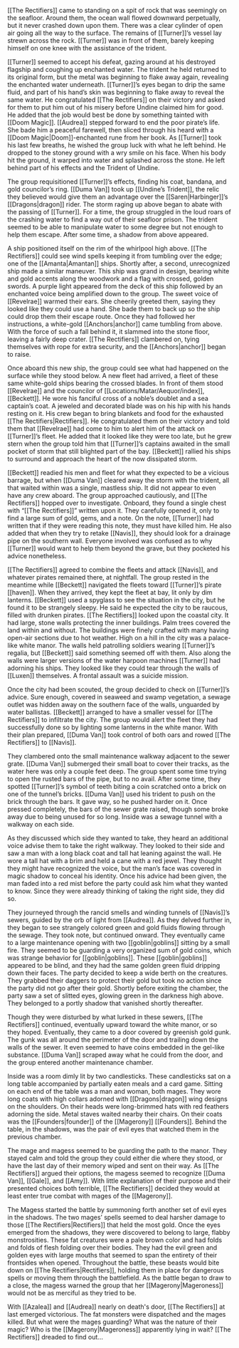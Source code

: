 [[The Rectifiers]] came to standing on a spit of rock that was seemingly on the seafloor. Around them, the ocean wall flowed downward perpetually, but it never crashed down upon them. There was a clear cylinder of open air going all the way to the surface. The remains of [[Turner]]’s vessel lay strewn across the rock. [[Turner]] was in front of them, barely keeping himself on one knee with the assistance of the trident. 

[[Turner]] seemed to accept his defeat, gazing around at his destroyed flagship and coughing up enchanted water. The trident he held returned to its original form, but the metal was beginning to flake away again, revealing the enchanted water underneath. [[Turner]]’s eyes began to drip the same fluid, and part of his hand’s skin was beginning to flake away to reveal the same water. He congratulated [[The Rectifiers]] on their victory and asked for them to put him out of his misery before Undine claimed him for good. He added that the job would best be done by something tainted with [[Doom Magic]]. [[Audrea]] stepped forward to end the poor pirate’s life. She bade him a peaceful farewell, then sliced through his heard with a [[Doom Magic|Doom]]-enchanted rune from her book. As [[Turner]] took his last few breaths, he wished the group luck with what he left behind. He dropped to the stoney ground with a wry smile on his face. When his body hit the ground, it warped into water and splashed across the stone. He left behind part of his effects and the Trident of Undine.

The group requisitioned [[Turner]]’s effects, finding his coat, bandana, and gold councilor’s ring. [[Duma Van]] took up [[Undine’s Trident]], the relic they believed would give them an advantage over the [[Saren|Harbinger]]’s [[Dragons|dragon]] rider. The storm raging up above began to abate with the passing of [[Turner]]. For a time, the group struggled in the loud roars of the crashing water to find a way out of their seafloor prison. The trident seemed to be able to manipulate water to some degree but not enough to help them escape. After some time, a shadow from above appeared.

A ship positioned itself on the rim of the whirlpool high above. [[The Rectifiers]] could see wind spells keeping it from tumbling over the edge; one of the [[Amanta|Amantan]] ships. Shortly after, a second, unrecognized ship made a similar maneuver. This ship was grand in design, bearing white and gold accents along the woodwork and a flag with crossed, golden swords. A purple light appeared from the deck of this ship followed by an enchanted voice being amplified down to the group. The sweet voice of [[Revelrae]] warmed their ears. She cheerily greeted them, saying they looked like they could use a hand. She bade them to back up so the ship could drop them their escape route. Once they had followed her instructions, a white-gold [[Anchors|anchor]] came tumbling from above. With the force of such a fall behind it, it slammed into the stone floor, leaving a fairly deep crater. [[The Rectifiers]] clambered on, tying themselves with rope for extra security, and the [[Anchors|anchor]] began to raise. 

Once aboard this new ship, the group could see what had happened on the surface while they stood below. A new fleet had arrived, a fleet of these same white-gold ships bearing the crossed blades. In front of them stood [[Revelrae]] and the councilor of [[Locations/Matar/Aequor/index]], [[Beckett]]. He wore his fanciful cross of a noble’s doublet and a sea captain’s coat. A jeweled and decorated blade was on his hip with his hands resting on it. His crew began to bring blankets and food for the exhausted [[The Rectifiers|Rectifiers]]. He congratulated them on their victory and told them that [[Revelrae]] had come to him to alert him of the attack on [[Turner]]’s fleet. He added that it looked like they were too late, but he grew stern when the group told him that [[Turner]]’s captains awaited in the small pocket of storm that still blighted part of the bay. [[Beckett]] rallied his ships to surround and approach the heart of the now dissipated storm. 

[[Beckett]] readied his men and fleet for what they expected to be a vicious barrage, but when [[Duma Van]] cleared away the storm with the trident, all that waited within was a single, mastless ship. It did not appear to even have any crew aboard. The group approached cautiously, and [[The Rectifiers]] hopped over to investigate. Onboard, they found a single chest with “[[The Rectifiers]]” written upon it. They carefully opened it, only to find a large sum of gold, gems, and a note. On the note, [[Turner]] had written that if they were reading this note, they must have killed him. He also added that when they try to retake [[Navis]], they should look for a drainage pipe on the southern wall. Everyone involved was confused as to why [[Turner]] would want to help them beyond the grave, but they pocketed his advice nonetheless. 

[[The Rectifiers]] agreed to combine the fleets and attack [[Navis]], and whatever pirates remained there, at nightfall. The group rested in the meantime while [[Beckett]] navigated the fleets toward [[Turner]]’s pirate [[haven]]. When they arrived, they kept the fleet at bay, lit only by dim lanterns. [[Beckett]] used a spyglass to see the situation in the city, but he found it to be strangely sleepy. He said he expected the city to be raucous, filled with drunken pirates. [[The Rectifiers]] looked upon the coastal city. It had large, stone walls protecting the inner buildings. Palm trees covered the land within and without. The buildings were finely crafted with many having open-air sections due to hot weather. High on a hill in the city was a palace-like white manor. The walls held patrolling soldiers wearing [[Turner]]’s regalia, but [[Beckett]] said something seemed off with them. Also along the walls were larger versions of the water harpoon machines [[Turner]] had adorning his ships. They looked like they could tear through the walls of [[Luxen]] themselves. A frontal assault was a suicide mission.

Once the city had been scouted, the group decided to check on [[Turner]]’s advice. Sure enough, covered in seaweed and swamp vegetation, a sewage outlet was hidden away on the southern face of the walls, unguarded by water ballistas. [[Beckett]] arranged to have a smaller vessel for [[The Rectifiers]] to infiltrate the city. The group would alert the fleet they had successfully done so by lighting some lanterns in the white manor. With their plan prepared, [[Duma Van]] took control of both oars and rowed [[The Rectifiers]] to [[Navis]]. 

They clambered onto the small maintenance walkway adjacent to the sewer grate. [[Duma Van]] submerged their small boat to cover their tracks, as the water here was only a couple feet deep. The group spent some time trying to open the rusted bars of the pipe, but to no avail. After some time, they spotted [[Turner]]’s symbol of teeth biting a coin scratched onto a brick on one of the tunnel’s bricks. [[Duma Van]] used his trident to push on the brick through the bars. It gave way, so he pushed harder on it. Once pressed completely, the bars of the sewer grate raised, though some broke away due to being unused for so long. Inside was a sewage tunnel with a walkway on each side. 

As they discussed which side they wanted to take, they heard an additional voice advise them to take the right walkway. They looked to their side and saw a man with a long black coat and tall hat leaning against the wall. He wore a tall hat with a brim and held a cane with a red jewel. They thought they might have recognized the voice, but the man’s face was covered in magic shadow to conceal his identity. Once his advice had been given, the man faded into a red mist before the party could ask him what they wanted to know. Since they were already thinking of taking the right side, they did so.

They journeyed through the rancid smells and winding tunnels of [[Navis]]’s sewers, guided by the orb of light from [[Audrea]]. As they delved further in, they began to see strangely colored green and gold fluids flowing through the sewage. They took note, but continued onward. They eventually came to a large maintenance opening with two [[goblin|goblins]] sitting by a small fire. They seemed to be guarding a very organized sum of gold coins, which was strange behavior for [[goblin|goblins]]. These [[goblin|goblins]] appeared to be blind, and they had the same golden green fluid dripping down their faces. The party decided to keep a wide berth on the creatures. They grabbed their daggers to protect their gold but took no action since the party did not go after their gold. Shortly before exiting the chamber, the party saw a set of slitted eyes, glowing green in the darkness high above. They belonged to a portly shadow that vanished shortly thereafter.

Though they were disturbed by what lurked in these sewers, [[The Rectifiers]] continued, eventually upward toward the white manor, or so they hoped. Eventually, they came to a door covered by greenish gold gunk. The gunk was all around the perimeter of the door and trailing down the walls of the sewer. It even seemed to have coins embedded in the gel-like substance. [[Duma Van]] scraped away what he could from the door, and the group entered another maintenance chamber. 

Inside was a room dimly lit by two candlesticks. These candlesticks sat on a long table accompanied by partially eaten meals and a card game. Sitting on each end of the table was a man and woman, both mages. They wore long coats with high collars adorned with [[Dragons|dragon]] wing designs on the shoulders. On their heads were long-brimmed hats with red feathers adorning the side. Metal staves waited nearby their chairs. On their coats was the [[Founders|founder]] of the [[Magerony]] [[Founders]]. Behind the table, in the shadows, was the pair of evil eyes that watched them in the previous chamber. 

The mage and magess seemed to be guarding the path to the manor. They stayed calm and told the group they could either die where they stood, or have the last day of their memory wiped and sent on their way. As [[The Rectifiers]] argued their options, the magess seemed to recognize [[Duma Van]], [[Gale]], and [[Amy]]. With little explanation of their purpose and their presented choices both terrible, [[The Rectifiers]] decided they would at least enter true combat with mages of the [[Magerony]].

The Magess started the battle by summoning forth another set of evil eyes in the shadows. The two mages’ spells seemed to deal harsher damage to those [[The Rectifiers|Rectifiers]] that held the most gold. Once the eyes emerged from the shadows, they were discovered to belong to large, flabby monstrosities. These fat creatures were a pale brown color and had folds and folds of flesh folding over their bodies. They had the evil green and golden eyes with large mouths that seemed to span the entirety of their frontsides when opened. Throughout the battle, these beasts would bite down on [[The Rectifiers|Rectifiers]], holding them in place for dangerous spells or moving them through the battlefield. As the battle began to draw to a close, the magess warned the group that her [[Magerony|Mageroness]] would not be as merciful as they tried to be.

With [[Azalea]] and [[Audrea]] nearly on death's door, [[The Rectifiers]] at last emerged victorious. The fat monsters were dispatched and the mages killed. But what were the mages guarding? What was the nature of their magic? Who is the [[Magerony|Mageroness]] apparently lying in wait? [[The Rectifiers]] dreaded to find out...